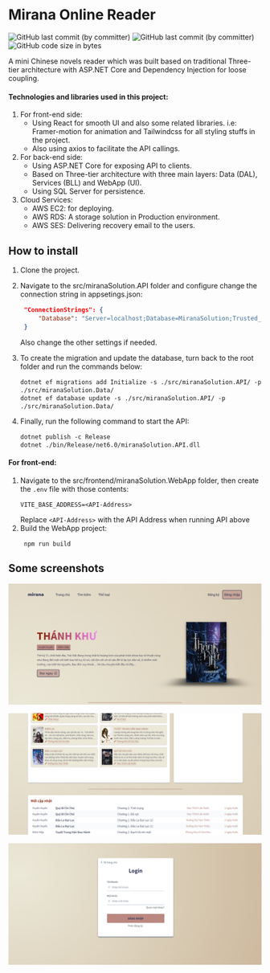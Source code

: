 # Mirana Online Reader

![GitHub last commit (by committer)](https://img.shields.io/badge/1.0.0-8A2BE2)
![GitHub last commit (by committer)](https://img.shields.io/github/last-commit/weebNeedWeed/miranaSolution)
![GitHub code size in bytes](https://img.shields.io/github/languages/code-size/weebNeedWeed/miranaSolution)


A mini Chinese novels reader which was built based on traditional Three-tier architecture with ASP.NET Core and Dependency Injection for loose coupling.

#### Technologies and libraries used in this project:
1. For front-end side:
    - Using React for smooth UI and also some related libraries. i.e: Framer-motion for animation and Tailwindcss for all styling stuffs in the project.
    - Also using axios to facilitate the API callings.
2. For back-end side:
    - Using ASP.NET Core for exposing API to clients.
    - Based on Three-tier architecture with three main layers: Data (DAL), Services (BLL) and WebApp (UI).
    - Using SQL Server for persistence.
3. Cloud Services: 
    - AWS EC2: for deploying.
    - AWS RDS: A storage solution in Production environment.
    - AWS SES: Delivering recovery email to the users.

## How to install

1. Clone the project.
2. Navigate to the src/miranaSolution.API folder and configure change the connection string in appsetings.json:
   ```json
    "ConnectionStrings": {
        "Database": "Server=localhost;Database=MiranaSolution;Trusted_Connection=True;"
    }
   ```
   Also change the other settings if needed.

3. To create the migration and update the database, turn back to the root folder and run the commands below:
    ```console
    dotnet ef migrations add Initialize -s ./src/miranaSolution.API/ -p ./src/miranaSolution.Data/
    dotnet ef database update -s ./src/miranaSolution.API/ -p ./src/miranaSolution.Data/
    ```
   
4. Finally, run the following command to start the API:
    ```console
    dotnet publish -c Release
    dotnet ./bin/Release/net6.0/miranaSolution.API.dll
    ```

#### For front-end:
1. Navigate to the src/frontend/miranaSolution.WebApp folder, then create the ```.env``` file with those contents:
    ```
    VITE_BASE_ADDRESS=<API-Address>
    ```
    Replace ```<API-Address>``` with the API Address when running API above
2. Build the WebApp project:
   ```console
    npm run build
   ```

## Some screenshots
![Header](https://github.com/weebNeedWeed/miranaSolution/blob/master/screenshots/header.png?raw=true)

![Home](https://github.com/weebNeedWeed/miranaSolution/blob/master/screenshots/home.png?raw=true)

![Login](https://github.com/weebNeedWeed/miranaSolution/blob/master/screenshots/login.png?raw=true)